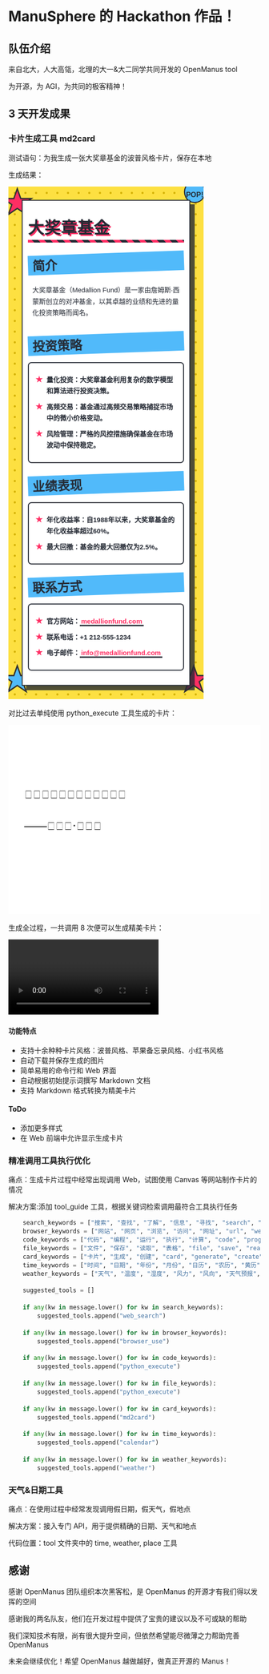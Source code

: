 # ManuSphere 的 Hackathon 作品！

## 队伍介绍

来自北大，人大高瓴，北理的大一&大二同学共同开发的 OpenManus tool

为开源，为 AGI，为共同的极客精神！

## 3 天开发成果

### 卡片生成工具 md2card

测试语句：为我生成一张大奖章基金的波普风格卡片，保存在本地

生成结果：

![大奖章基金波普风格卡片](./workspace/1743692028342_8321kq.png)

对比过去单纯使用 python_execute 工具生成的卡片：

![不知生成的什么东西](./workspace\48738d5447c9cac015145d2d904b2cc.png)

生成全过程，一共调用 8 次便可以生成精美卡片：

![OpenManus生成效果演示](./workspace\OpenManus生成效果演示-卡片生成.mp4)

#### 功能特点

- 支持十余种种卡片风格：波普风格、苹果备忘录风格、小红书风格
- 自动下载并保存生成的图片
- 简单易用的命令行和 Web 界面
- 自动根据初始提示词撰写 Markdown 文档
- 支持 Markdown 格式转换为精美卡片

#### ToDo

- 添加更多样式
- 在 Web 前端中允许显示生成卡片

### 精准调用工具执行优化

痛点：生成卡片过程中经常出现调用 Web，试图使用 Canvas 等网站制作卡片的情况

解决方案:添加 tool_guide 工具，根据关键词检索调用最符合工具执行任务

```python
    search_keywords = ["搜索", "查找", "了解", "信息", "寻找", "search", "find", "look up"]
    browser_keywords = ["网站", "网页", "浏览", "访问", "网址", "url", "website", "browser"]
    code_keywords = ["代码", "编程", "运行", "执行", "计算", "code", "program", "execute", "calculate"]
    file_keywords = ["文件", "保存", "读取", "表格", "file", "save", "read", "excel"]
    card_keywords = ["卡片", "生成", "创建", "card", "generate", "create","md2card","图片","图片生成","风格"]
    time_keywords = ["时间", "日期", "年份", "月份", "日历", "农历", "黄历", "calendar", "time", "date", "year", "month", "day"]
    weather_keywords = ["天气", "温度", "湿度", "风力", "风向", "天气预报", "weather", "temperature", "humidity", "wind", "wind direction", "weather forecast"]

    suggested_tools = []

    if any(kw in message.lower() for kw in search_keywords):
        suggested_tools.append("web_search")

    if any(kw in message.lower() for kw in browser_keywords):
        suggested_tools.append("browser_use")

    if any(kw in message.lower() for kw in code_keywords):
        suggested_tools.append("python_execute")

    if any(kw in message.lower() for kw in file_keywords):
        suggested_tools.append("python_execute")

    if any(kw in message.lower() for kw in card_keywords):
        suggested_tools.append("md2card")

    if any(kw in message.lower() for kw in time_keywords):
        suggested_tools.append("calendar")

    if any(kw in message.lower() for kw in weather_keywords):
        suggested_tools.append("weather")

```

### 天气&日期工具

痛点：在使用过程中经常发现调用假日期，假天气，假地点

解决方案：接入专门 API，用于提供精确的日期、天气和地点

代码位置：tool 文件夹中的 time, weather, place 工具

## 感谢

感谢 OpenManus 团队组织本次黑客松，是 OpenManus 的开源才有我们得以发挥的空间

感谢我的两名队友，他们在开发过程中提供了宝贵的建议以及不可或缺的帮助

我们深知技术有限，尚有很大提升空间，但依然希望能尽微薄之力帮助完善 OpenManus

未来会继续优化！希望 OpenManus 越做越好，做真正开源的 Manus！
